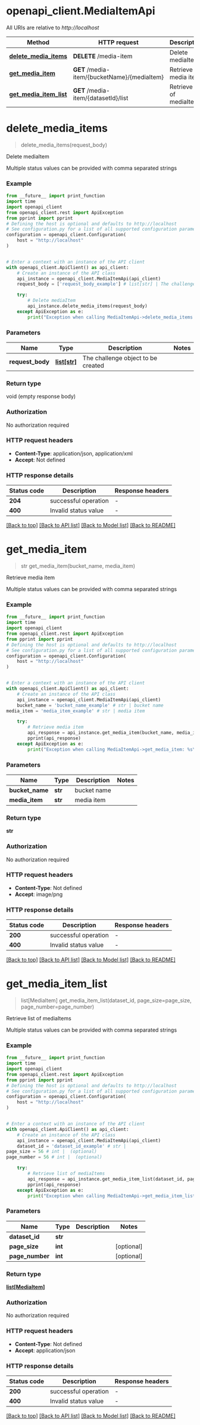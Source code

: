 # openapi_client.MediaItemApi

All URIs are relative to *http://localhost*

Method | HTTP request | Description
------------- | ------------- | -------------
[**delete_media_items**](MediaItemApi.md#delete_media_items) | **DELETE** /media-item | Delete mediaItem
[**get_media_item**](MediaItemApi.md#get_media_item) | **GET** /media-item/{bucketName}/{mediaItem} | Retrieve media item
[**get_media_item_list**](MediaItemApi.md#get_media_item_list) | **GET** /media-item/{datasetId}/list | Retrieve list of mediaItems


# **delete_media_items**
> delete_media_items(request_body)

Delete mediaItem

Multiple status values can be provided with comma separated strings

### Example

```python
from __future__ import print_function
import time
import openapi_client
from openapi_client.rest import ApiException
from pprint import pprint
# Defining the host is optional and defaults to http://localhost
# See configuration.py for a list of all supported configuration parameters.
configuration = openapi_client.Configuration(
    host = "http://localhost"
)


# Enter a context with an instance of the API client
with openapi_client.ApiClient() as api_client:
    # Create an instance of the API class
    api_instance = openapi_client.MediaItemApi(api_client)
    request_body = ['request_body_example'] # list[str] | The challenge object to be created

    try:
        # Delete mediaItem
        api_instance.delete_media_items(request_body)
    except ApiException as e:
        print("Exception when calling MediaItemApi->delete_media_items: %s\n" % e)
```

### Parameters

Name | Type | Description  | Notes
------------- | ------------- | ------------- | -------------
 **request_body** | [**list[str]**](str.md)| The challenge object to be created | 

### Return type

void (empty response body)

### Authorization

No authorization required

### HTTP request headers

 - **Content-Type**: application/json, application/xml
 - **Accept**: Not defined

### HTTP response details
| Status code | Description | Response headers |
|-------------|-------------|------------------|
**204** | successful operation |  -  |
**400** | Invalid status value |  -  |

[[Back to top]](#) [[Back to API list]](../README.md#documentation-for-api-endpoints) [[Back to Model list]](../README.md#documentation-for-models) [[Back to README]](../README.md)

# **get_media_item**
> str get_media_item(bucket_name, media_item)

Retrieve media item

Multiple status values can be provided with comma separated strings

### Example

```python
from __future__ import print_function
import time
import openapi_client
from openapi_client.rest import ApiException
from pprint import pprint
# Defining the host is optional and defaults to http://localhost
# See configuration.py for a list of all supported configuration parameters.
configuration = openapi_client.Configuration(
    host = "http://localhost"
)


# Enter a context with an instance of the API client
with openapi_client.ApiClient() as api_client:
    # Create an instance of the API class
    api_instance = openapi_client.MediaItemApi(api_client)
    bucket_name = 'bucket_name_example' # str | bucket name
media_item = 'media_item_example' # str | media item

    try:
        # Retrieve media item
        api_response = api_instance.get_media_item(bucket_name, media_item)
        pprint(api_response)
    except ApiException as e:
        print("Exception when calling MediaItemApi->get_media_item: %s\n" % e)
```

### Parameters

Name | Type | Description  | Notes
------------- | ------------- | ------------- | -------------
 **bucket_name** | **str**| bucket name | 
 **media_item** | **str**| media item | 

### Return type

**str**

### Authorization

No authorization required

### HTTP request headers

 - **Content-Type**: Not defined
 - **Accept**: image/png

### HTTP response details
| Status code | Description | Response headers |
|-------------|-------------|------------------|
**200** | successful operation |  -  |
**400** | Invalid status value |  -  |

[[Back to top]](#) [[Back to API list]](../README.md#documentation-for-api-endpoints) [[Back to Model list]](../README.md#documentation-for-models) [[Back to README]](../README.md)

# **get_media_item_list**
> list[MediaItem] get_media_item_list(dataset_id, page_size=page_size, page_number=page_number)

Retrieve list of mediaItems

Multiple status values can be provided with comma separated strings

### Example

```python
from __future__ import print_function
import time
import openapi_client
from openapi_client.rest import ApiException
from pprint import pprint
# Defining the host is optional and defaults to http://localhost
# See configuration.py for a list of all supported configuration parameters.
configuration = openapi_client.Configuration(
    host = "http://localhost"
)


# Enter a context with an instance of the API client
with openapi_client.ApiClient() as api_client:
    # Create an instance of the API class
    api_instance = openapi_client.MediaItemApi(api_client)
    dataset_id = 'dataset_id_example' # str | 
page_size = 56 # int |  (optional)
page_number = 56 # int |  (optional)

    try:
        # Retrieve list of mediaItems
        api_response = api_instance.get_media_item_list(dataset_id, page_size=page_size, page_number=page_number)
        pprint(api_response)
    except ApiException as e:
        print("Exception when calling MediaItemApi->get_media_item_list: %s\n" % e)
```

### Parameters

Name | Type | Description  | Notes
------------- | ------------- | ------------- | -------------
 **dataset_id** | **str**|  | 
 **page_size** | **int**|  | [optional] 
 **page_number** | **int**|  | [optional] 

### Return type

[**list[MediaItem]**](MediaItem.md)

### Authorization

No authorization required

### HTTP request headers

 - **Content-Type**: Not defined
 - **Accept**: application/json

### HTTP response details
| Status code | Description | Response headers |
|-------------|-------------|------------------|
**200** | successful operation |  -  |
**400** | Invalid status value |  -  |

[[Back to top]](#) [[Back to API list]](../README.md#documentation-for-api-endpoints) [[Back to Model list]](../README.md#documentation-for-models) [[Back to README]](../README.md)

